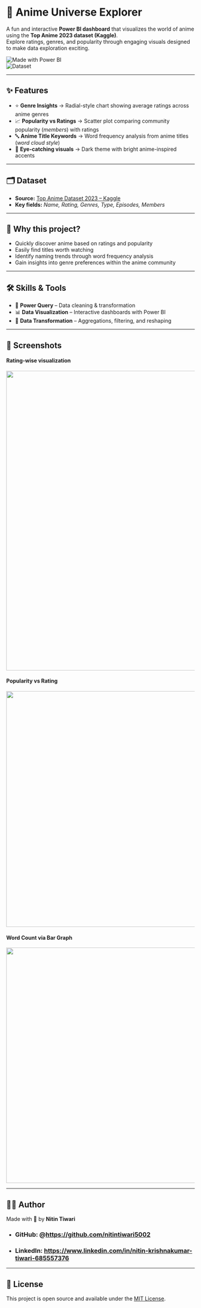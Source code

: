 # 🌌 Anime Universe Explorer

A fun and interactive **Power BI dashboard** that visualizes the world of anime using the **Top Anime 2023 dataset (Kaggle)**.  
Explore ratings, genres, and popularity through engaging visuals designed to make data exploration exciting.

![Made with Power BI](https://img.shields.io/badge/Made%20with-Power%20BI-yellow?logo=power-bi)  
![Dataset](https://img.shields.io/badge/Dataset-Kaggle-blue?logo=kaggle)

---

## ✨ Features
- ⭐ **Genre Insights** → Radial-style chart showing average ratings across anime genres  
- 📈 **Popularity vs Ratings** → Scatter plot comparing community popularity (*members*) with ratings  
- 🔤 **Anime Title Keywords** → Word frequency analysis from anime titles (*word cloud style*)  
- 🎨 **Eye-catching visuals** → Dark theme with bright anime-inspired accents  

---

## 🗂 Dataset
- **Source:** [Top Anime Dataset 2023 – Kaggle](https://www.kaggle.com/datasets)  
- **Key fields:** *Name, Rating, Genres, Type, Episodes, Members*  

---

## 🔎 Why this project?
- Quickly discover anime based on ratings and popularity  
- Easily find titles worth watching  
- Identify naming trends through word frequency analysis  
- Gain insights into genre preferences within the anime community  

---

## 🛠 Skills & Tools
- 🔧 **Power Query** – Data cleaning & transformation  
- 📊 **Data Visualization** – Interactive dashboards with Power BI  
- 🔄 **Data Transformation** – Aggregations, filtering, and reshaping  

---

## 📸 Screenshots
#### Rating-wise visualization  
<img width="1426" height="798" src="https://github.com/user-attachments/assets/5546b08e-0198-4291-af03-ef4f4449f956" />

#### Popularity vs Rating  
<img width="1117" height="628" src="https://github.com/user-attachments/assets/c7a41cda-51a0-43f2-b89a-a27e25cc9847" />

#### Word Count via Bar Graph  
<img width="1114" height="627" src="https://github.com/user-attachments/assets/22340f77-4a81-444b-9094-906be5277a2e" />

---

## 👩‍💻 Author
Made with 💖 by **Nitin Tiwari**  

- ### GitHub: @https://github.com/nitintiwari5002
- ### LinkedIn: https://www.linkedin.com/in/nitin-krishnakumar-tiwari-685557376

---

## 📜 License
This project is open source and available under the [MIT License](LICENSE).
